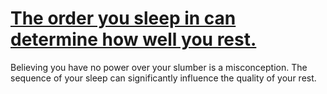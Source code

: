 
# [The order you sleep in can determine how well you rest.](https://www.mindhaste.com/t/sleep/the-order-you-sleep-in-can-determine-how-well-you-rest-87)

Believing you have no power over your slumber is a misconception. The sequence of your sleep can significantly influence the quality of your rest.
    